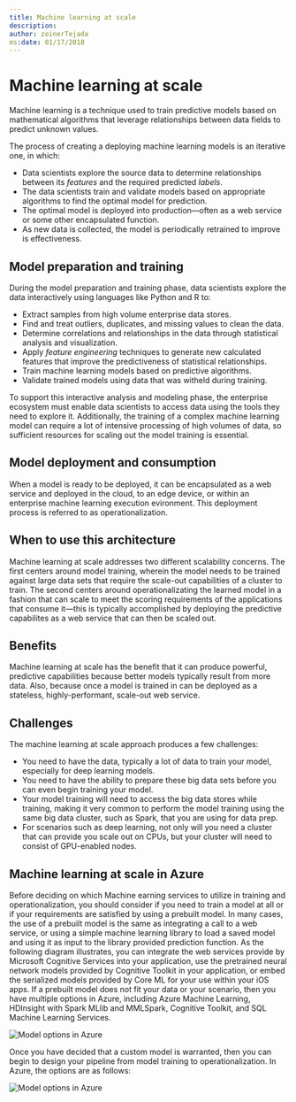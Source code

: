```yaml
---
title: Machine learning at scale
description: 
author: zoinerTejada
ms:date: 01/17/2018
---
```


# Machine learning at scale

Machine learning is a technique used to train predictive models based on mathematical algorithms that leverage relationships between data fields to predict unknown values.

The process of creating a deploying machine learning models is an iterative one, in which:
* Data scientists explore the source data to determine relationships between its *features* and the required predicted *labels*.
* The data scientists train and validate models based on appropriate algorithms to find the optimal model for prediction.
* The optimal model is deployed into production&mdash;often as a web service or some other encapsulated function.
* As new data is collected, the model is periodically retrained to improve is effectiveness.

## Model preparation and training
During the model preparation and training phase, data scientists explore the data interactively using languages like Python and R to:
* Extract samples from high volume enterprise data stores.
* Find and treat outliers, duplicates, and missing values to clean the data.
* Determine correlations and relationships in the data through statistical analysis and visualization.
* Apply *feature engineering* techniques to generate new calculated features that improve the predictiveness of statistical relationships.
* Train machine learning models based on predictive algorithms.
* Validate trained models using data that was witheld during training.

To support this interactive analysis and modeling phase, the enterprise ecosystem must enable data scientists to access data using the tools they need to explore it. Additionally, the training of a complex machine learning model can require a lot of intensive processing of high volumes of data, so sufficient resources for scaling out the model training is essential.

## Model deployment and consumption
When a model is ready to be deployed, it can be encapsulated as a web service and deployed in the cloud, to an edge device, or within an enterprise machine learning execution evironment. This deployment process is referred to as operationalization.

## When to use this architecture
Machine learning at scale addresses two different scalability concerns. The first centers around model training, wherein the model needs to be trained against large data sets that require the scale-out capabilities of a cluster to train. The second centers around operationalizating the learned model in a fashion that can scale to meet the scoring requirements of the applications that consume it&mdash;this is typically accomplished by deploying the predictive capabilites as a web service that can then be scaled out. 

## Benefits
Machine learning at scale has the benefit that it can produce powerful, predictive capabilities because better models typically result from more data. Also, because once a model is trained in can be deployed as a stateless, highly-performant, scale-out web service. 

## Challenges
The machine learning at scale approach produces a few challenges:
- You need to have the data, typically a lot of data to train your model, especially for deep learning models.
- You need to have the ability to prepare these big data sets before you can even begin training your model.
- Your model training will need to access the big data stores while training, making it very common to perform the model training using the same big data cluster, such as Spark, that you are using for data prep. 
- For scenarios such as deep learning, not only will you need a cluster that can provide you scale out on CPUs, but your cluster will need to consist of GPU-enabled nodes.   

## Machine learning at scale in Azure
Before deciding on which Machine earning services to utilize in training and operationalization, you should consider if you need to train a model at all or if your requirements are satisfied by using a prebuilt model. In many cases, the use of a prebuilt model is the same as integrating a call to a web service, or using a simple machine learning library to load a saved model and using it as input to the library provided prediction function. As the following diagram illustrates, you can integrate the web services provide by Microsoft Cognitive Services into your application, use the pretrained neural network models provided by Cognitive Toolkit in your application, or embed the serialized models provided by Core ML for your use within your iOS apps. If a prebuilt model does not fit your data or your scenario, then you have multiple options in Azure, including Azure Machine Learning, HDInsight with Spark MLlib and MMLSpark, Cognitive Toolkit, and SQL Machine Learning Services.  

![Model options in Azure](./images/machine-learning-model-options.png) 

Once you have decided that a custom model is warranted, then you can begin to design your pipeline from model training to operationalization. In Azure, the options are as follows:

![Model options in Azure](./images/machine-learning-model-training-and-deployment.png)

